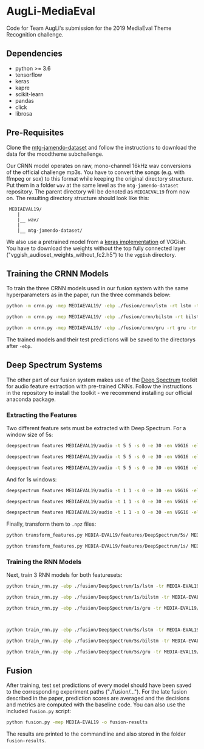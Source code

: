# AugLi-MediaEval
Code for Team AugLi's submission for the 2019 MediaEval Theme Recognition challenge.

## Dependencies
- python >= 3.6
- tensorflow
- keras
- kapre
- scikit-learn
- pandas
- click
- librosa

## Pre-Requisites
Clone the [mtg-jamendo-dataset](https://github.com/MTG/mtg-jamendo-dataset) and follow the instructions to download the data for the moodtheme subchallenge.


Our CRNN model operates on raw, mono-channel 16kHz wav conversions of the official challenge mp3s. You have to convert the songs (e.g. with ffmpeg or sox) to this format while keeping the original directory structure. Put them in a folder `wav` at the same level as  the `mtg-jamendo-dataset` repository. The parent directory will be denoted as `MEDIAEVAL19` from now on. The resulting directory structure should look like this:
```
 MEDIAEVAL19/
    |
    |__ wav/
    |
    |__ mtg-jamendo-dataset/
```

We also use a pretrained model from a [keras implementation](https://github.com/DTaoo/VGGish) of VGGish. You have to download the weights without the top fully connected layer ("vggish_audioset_weights_without_fc2.h5") to the `vggish` directory.

## Training the CRNN Models
To train the three CRNN models used in our fusion system with the same hyperparameters as in the paper, run the three commands below:
```bash
python -m crnn.py -mep MEDIAEVAL19/ -ebp ./fusion/crnn/lstm -rt lstm -tr MEDIA-EVAL19/mtg-jamendo-dataset/data/splits/split-0/autotagging_moodtheme-train.tsv -v MEDIA-EVAL19/mtg-jamendo-dataset/data/splits/split-0/autotagging_moodtheme-validation.tsv -te MEDIA-EVAL19/mtg-jamendo-dataset/data/splits/split-0/autotagging_moodtheme-test.tsv

python -m crnn.py -mep MEDIAEVAL19/ -ebp ./fusion/crnn/bilstm -rt bilstm -tr MEDIA-EVAL19/mtg-jamendo-dataset/data/splits/split-0/autotagging_moodtheme-train.tsv -v MEDIA-EVAL19/mtg-jamendo-dataset/data/splits/split-0/autotagging_moodtheme-validation.tsv -te MEDIA-EVAL19/mtg-jamendo-dataset/data/splits/split-0/autotagging_moodtheme-test.tsv

python -m crnn.py -mep MEDIAEVAL19/ -ebp ./fusion/crnn/gru -rt gru -tr MEDIA-EVAL19/mtg-jamendo-dataset/data/splits/split-0/autotagging_moodtheme-train.tsv -v MEDIA-EVAL19/mtg-jamendo-dataset/data/splits/split-0/autotagging_moodtheme-validation.tsv -te MEDIA-EVAL19/mtg-jamendo-dataset/data/splits/split-0/autotagging_moodtheme-test.tsv
```

The trained models and their test predictions will be saved to the directorys after `-ebp`.

## Deep Spectrum Systems
The other part of our fusion system makes use of the [Deep Spectrum](https://github.com/DeepSpectrum/DeepSpectrum) toolkit for audio feature extraction with pre-trained CNNs. Follow the instructions in the repository to install the toolkit - we recommend installing our official anaconda package.


### Extracting the Features
Two different feature sets must be extracted with Deep Spectrum. For a window size of 5s:
```bash
deepspectrum features MEDIAEVAL19/audio -t 5 5 -s 0 -e 30 -en VGG16 -el fc2 -cm magma -m mel -nl -lf labels/autotagging_moodtheme-train.csv -o MEDIAEVAL19/features/DeepSpectrum/5s/train.csv

deepspectrum features MEDIAEVAL19/audio -t 5 5 -s 0 -e 30 -en VGG16 -el fc2 -cm magma -m mel -nl -lf labels/autotagging_moodtheme-validation.csv -o MEDIAEVAL19/features/DeepSpectrum/5s/validation.csv

deepspectrum features MEDIAEVAL19/audio -t 5 5 -s 0 -e 30 -en VGG16 -el fc2 -cm magma -m mel -nl -lf labels/autotagging_moodtheme-test.csv -o MEDIAEVAL19/features/DeepSpectrum/5s/test.csv
```

And for 1s windows:
```bash
deepspectrum features MEDIAEVAL19/audio -t 1 1 -s 0 -e 30 -en VGG16 -el fc2 -cm magma -m mel -nl -lf labels/autotagging_moodtheme-train.csv -o MEDIAEVAL19/features/DeepSpectrum/1s/train.csv

deepspectrum features MEDIAEVAL19/audio -t 1 1 -s 0 -e 30 -en VGG16 -el fc2 -cm magma -m mel -nl -lf labels/autotagging_moodtheme-validation.csv -o MEDIAEVAL19/features/DeepSpectrum/1s/validation.csv

deepspectrum features MEDIAEVAL19/audio -t 1 1 -s 0 -e 30 -en VGG16 -el fc2 -cm magma -m mel -nl -lf labels/autotagging_moodtheme-test.csv -o MEDIAEVAL19/features/DeepSpectrum/1s/test.csv
```

Finally, transform them to `.npz` files:
```bash
python transform_features.py MEDIA-EVAL19/features/DeepSpectrum/5s/ MEDIA-EVAL19/mtg-jamendo-dataset/data/splits/split-0/

python transform_features.py MEDIA-EVAL19/features/DeepSpectrum/1s/ MEDIA-EVAL19/mtg-jamendo-dataset/data/splits/split-0/
```

### Training the RNN Models
Next, train 3 RNN models for both featuresets:
```bash
python train_rnn.py -ebp ./fusion/DeepSpectrum/1s/lstm -tr MEDIA-EVAL19/features/DeepSpectrum/1s/train.npz -v MEDIA-EVAL19/features/DeepSpectrum/1s/validation.npz -te MEDIA-EVAL19/features/DeepSpectrum/1s/test.npz -rt lstm

python train_rnn.py -ebp ./fusion/DeepSpectrum/1s/bilstm -tr MEDIA-EVAL19/features/DeepSpectrum/1s/train.npz -v MEDIA-EVAL19/features/DeepSpectrum/1s/validation.npz -te MEDIA-EVAL19/features/DeepSpectrum/1s/test.npz -rt bilstm

python train_rnn.py -ebp ./fusion/DeepSpectrum/1s/gru -tr MEDIA-EVAL19/features/DeepSpectrum/1s/train.npz -v MEDIA-EVAL19/features/DeepSpectrum/1s/validation.npz -te MEDIA-EVAL19/features/DeepSpectrum/1s/test.npz -rt gru



python train_rnn.py -ebp ./fusion/DeepSpectrum/5s/lstm -tr MEDIA-EVAL19/features/DeepSpectrum/5s/train.npz -v MEDIA-EVAL19/features/DeepSpectrum/5s/validation.npz -te MEDIA-EVAL19/features/DeepSpectrum/5s/test.npz -rt lstm

python train_rnn.py -ebp ./fusion/DeepSpectrum/5s/bilstm -tr MEDIA-EVAL19/features/DeepSpectrum/5s/train.npz -v MEDIA-EVAL19/features/DeepSpectrum/5s/validation.npz -te MEDIA-EVAL19/features/DeepSpectrum/5s/test.npz -rt bilstm

python train_rnn.py -ebp ./fusion/DeepSpectrum/5s/gru -tr MEDIA-EVAL19/features/DeepSpectrum/5s/train.npz -v MEDIA-EVAL19/features/DeepSpectrum/5s/validation.npz -te MEDIA-EVAL19/features/DeepSpectrum/5s/test.npz -rt gru
```

## Fusion
After training, test set predictions of every model should have been saved to the corresponding experiment paths ("./fusion/..."). For the late fusion described in the paper, prediction scores are averaged and the decisions and metrics are computed with the baseline code. You can also use the included `fusion.py` script:
```bash
python fusion.py -mep MEDIA-EVAL19 -o fusion-results
```
The results are printed to the commandline and also stored in the folder `fusion-results`.

